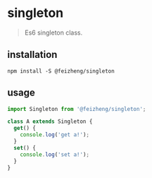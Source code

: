 # singleton
> Es6 singleton class.

## installation
```shell
npm install -S @feizheng/singleton
```

## usage
```js
import Singleton from '@feizheng/singleton';

class A extends Singleton {
  get() {
    console.log('get a!');
  }
  set() {
    console.log('set a!');
  }
}
```
